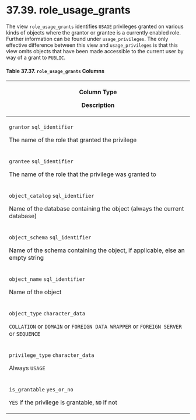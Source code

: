 # 37.39. role\_usage\_grants

The view `role_usage_grants` identifies `USAGE` privileges granted on various kinds of objects where the grantor or grantee is a currently enabled role. Further information can be found under `usage_privileges`. The only effective difference between this view and `usage_privileges` is that this view omits objects that have been made accessible to the current user by way of a grant to `PUBLIC`.

#### **Table 37.37. `role_usage_grants` Columns**

| <p>Column Type</p><p>Description</p>                                                                                                                                                                         |
| ------------------------------------------------------------------------------------------------------------------------------------------------------------------------------------------------------------ |
| <p><code>grantor</code> <code>sql_identifier</code></p><p>The name of the role that granted the privilege</p>                                                                                                |
| <p><code>grantee</code> <code>sql_identifier</code></p><p>The name of the role that the privilege was granted to</p>                                                                                         |
| <p><code>object_catalog</code> <code>sql_identifier</code></p><p>Name of the database containing the object (always the current database)</p>                                                                |
| <p><code>object_schema</code> <code>sql_identifier</code></p><p>Name of the schema containing the object, if applicable, else an empty string</p>                                                            |
| <p><code>object_name</code> <code>sql_identifier</code></p><p>Name of the object</p>                                                                                                                         |
| <p><code>object_type</code> <code>character_data</code></p><p><code>COLLATION</code> or <code>DOMAIN</code> or <code>FOREIGN DATA WRAPPER</code> or <code>FOREIGN SERVER</code> or <code>SEQUENCE</code></p> |
| <p><code>privilege_type</code> <code>character_data</code></p><p>Always <code>USAGE</code></p>                                                                                                               |
| <p><code>is_grantable</code> <code>yes_or_no</code></p><p><code>YES</code> if the privilege is grantable, <code>NO</code> if not</p>                                                                         |
